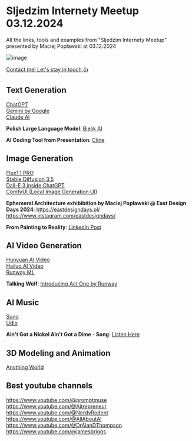 
# Sljedzim Internety Meetup 03.12.2024
All the links, tools and examples from "Sljedzim Internety Meetup" presented by Maciej Popławski at 03.12.2024

![image](https://github.com/user-attachments/assets/59835025-33ad-4543-8548-3771fe009481)

[Contact me! Let's stay in touch 👍](https://www.linkedin.com/in/maciej-pop%C5%82awski-44206a191/)  


## Text Generation

[ChatGPT](https://chatgpt.com/)  
[Gemini by Google](https://gemini.google.com/)  
[Claude AI](https://claude.ai/)  

**Polish Large Language Model**: [Bielik AI](https://bielik.ai/)  

**AI Coding Tool from Presentation**: [Cline](https://github.com/cline/cline)


## Image Generation

[Flux1.1 PRO](https://fal.ai/models/fal-ai/flux-pro/v1.1)  
[Stable Diffusion 3.5](https://stability.ai/news/introducing-stable-diffusion-3-5)  
[Dall-E 3 inside ChatGPT](https://chatgpt.com/)  
[ComfyUI (Local Image Generation UI)](https://github.com/comfyanonymous/ComfyUI)  

**Ephemeral Architecture exhibibition by Maciej Popławski @ East Design Days 2024**: 
https://eastdesigndays.pl/
https://www.instagram.com/eastdesigndays/

**From Painting to Reality**: [LinkedIn Post](https://www.linkedin.com/posts/martin-nebelong_aiart-digitalhumans-creativetech-activity-7249698376525508608-W0cY?utm_source=share&utm_medium=member_desktop)


## AI Video Generation

[Hunyuan AI Video](https://aivideo.hunyuan.tencent.com/)  
[Hailuo AI Video](https://hailuoai.video/)  
[Runway ML](https://runwayml.com/)  

**Talking Wolf**: [Introducing Act One by Runway](https://runwayml.com/research/introducing-act-one)


## AI Music

[Suno](https://suno.com/)  
[Udio](https://www.udio.com/)  

**Ain't Got a Nickel Ain't Got a Dime - Song**: [Listen Here](https://suno.com/song/f275d9ac-5a62-4bbe-baf9-3fa10e0332f4)


## 3D Modeling and Animation

[Anything World](https://anything.world/)


## Best youtube channels
https://www.youtube.com/@promptmuse  
https://www.youtube.com/@Aitrepreneur  
https://www.youtube.com/@NerdyRodent  
https://www.youtube.com/@AllAboutAI  
https://www.youtube.com/@DrAlanDThompson  
https://www.youtube.com/@jamesbriggs  
